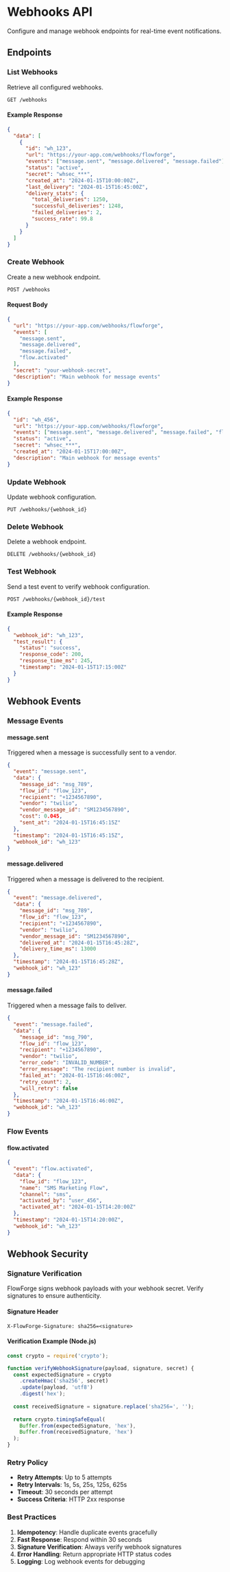 # Webhooks API

Configure and manage webhook endpoints for real-time event notifications.

## Endpoints

### List Webhooks

Retrieve all configured webhooks.

```http
GET /webhooks
```

#### Example Response

```json
{
  "data": [
    {
      "id": "wh_123",
      "url": "https://your-app.com/webhooks/flowforge",
      "events": ["message.sent", "message.delivered", "message.failed"],
      "status": "active",
      "secret": "whsec_***",
      "created_at": "2024-01-15T10:00:00Z",
      "last_delivery": "2024-01-15T16:45:00Z",
      "delivery_stats": {
        "total_deliveries": 1250,
        "successful_deliveries": 1248,
        "failed_deliveries": 2,
        "success_rate": 99.8
      }
    }
  ]
}
```

### Create Webhook

Create a new webhook endpoint.

```http
POST /webhooks
```

#### Request Body

```json
{
  "url": "https://your-app.com/webhooks/flowforge",
  "events": [
    "message.sent",
    "message.delivered",
    "message.failed",
    "flow.activated"
  ],
  "secret": "your-webhook-secret",
  "description": "Main webhook for message events"
}
```

#### Example Response

```json
{
  "id": "wh_456",
  "url": "https://your-app.com/webhooks/flowforge",
  "events": ["message.sent", "message.delivered", "message.failed", "flow.activated"],
  "status": "active",
  "secret": "whsec_***",
  "created_at": "2024-01-15T17:00:00Z",
  "description": "Main webhook for message events"
}
```

### Update Webhook

Update webhook configuration.

```http
PUT /webhooks/{webhook_id}
```

### Delete Webhook

Delete a webhook endpoint.

```http
DELETE /webhooks/{webhook_id}
```

### Test Webhook

Send a test event to verify webhook configuration.

```http
POST /webhooks/{webhook_id}/test
```

#### Example Response

```json
{
  "webhook_id": "wh_123",
  "test_result": {
    "status": "success",
    "response_code": 200,
    "response_time_ms": 245,
    "timestamp": "2024-01-15T17:15:00Z"
  }
}
```

## Webhook Events

### Message Events

#### message.sent
Triggered when a message is successfully sent to a vendor.

```json
{
  "event": "message.sent",
  "data": {
    "message_id": "msg_789",
    "flow_id": "flow_123",
    "recipient": "+1234567890",
    "vendor": "twilio",
    "vendor_message_id": "SM1234567890",
    "cost": 0.045,
    "sent_at": "2024-01-15T16:45:15Z"
  },
  "timestamp": "2024-01-15T16:45:15Z",
  "webhook_id": "wh_123"
}
```

#### message.delivered
Triggered when a message is delivered to the recipient.

```json
{
  "event": "message.delivered",
  "data": {
    "message_id": "msg_789",
    "flow_id": "flow_123",
    "recipient": "+1234567890",
    "vendor": "twilio",
    "vendor_message_id": "SM1234567890",
    "delivered_at": "2024-01-15T16:45:28Z",
    "delivery_time_ms": 13000
  },
  "timestamp": "2024-01-15T16:45:28Z",
  "webhook_id": "wh_123"
}
```

#### message.failed
Triggered when a message fails to deliver.

```json
{
  "event": "message.failed",
  "data": {
    "message_id": "msg_790",
    "flow_id": "flow_123",
    "recipient": "+1234567890",
    "vendor": "twilio",
    "error_code": "INVALID_NUMBER",
    "error_message": "The recipient number is invalid",
    "failed_at": "2024-01-15T16:46:00Z",
    "retry_count": 2,
    "will_retry": false
  },
  "timestamp": "2024-01-15T16:46:00Z",
  "webhook_id": "wh_123"
}
```

### Flow Events

#### flow.activated
```json
{
  "event": "flow.activated",
  "data": {
    "flow_id": "flow_123",
    "name": "SMS Marketing Flow",
    "channel": "sms",
    "activated_by": "user_456",
    "activated_at": "2024-01-15T14:20:00Z"
  },
  "timestamp": "2024-01-15T14:20:00Z",
  "webhook_id": "wh_123"
}
```

## Webhook Security

### Signature Verification

FlowForge signs webhook payloads with your webhook secret. Verify signatures to ensure authenticity.

#### Signature Header
```http
X-FlowForge-Signature: sha256=<signature>
```

#### Verification Example (Node.js)
```javascript
const crypto = require('crypto');

function verifyWebhookSignature(payload, signature, secret) {
  const expectedSignature = crypto
    .createHmac('sha256', secret)
    .update(payload, 'utf8')
    .digest('hex');
  
  const receivedSignature = signature.replace('sha256=', '');
  
  return crypto.timingSafeEqual(
    Buffer.from(expectedSignature, 'hex'),
    Buffer.from(receivedSignature, 'hex')
  );
}
```

### Retry Policy

- **Retry Attempts**: Up to 5 attempts
- **Retry Intervals**: 1s, 5s, 25s, 125s, 625s
- **Timeout**: 30 seconds per attempt
- **Success Criteria**: HTTP 2xx response

### Best Practices

1. **Idempotency**: Handle duplicate events gracefully
2. **Fast Response**: Respond within 30 seconds
3. **Signature Verification**: Always verify webhook signatures
4. **Error Handling**: Return appropriate HTTP status codes
5. **Logging**: Log webhook events for debugging